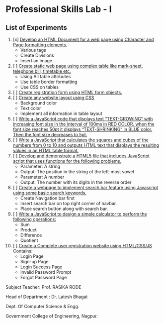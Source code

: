 # Professional Skills Lab - I

## List of Experiments

1. [x]  [Develop an HTML Document for a web page using Character and Page formatting elements.](./P1_CharPageFmtElem/)
   - Various tags
   - Create Divisions
   - Insert an image
2. [ ] [Create static web page using complex table like mark-sheet, telephone bill, timetable etc.](./P2_ComplexTable/)
   - Using All table attributes
   - Use table border formatting
   - Use CSS on tables
3. [ ] [Create registration form using HTML form objects.](./P3_RegistrationForm/)
4. [ ] [Create any website layout using CSS](./P4_WebsiteLayoutCSS/)
   - Background color
   - Text color
   - Implement all information in table layout
5. [ ] [Write a JavaScript code that displays text “TEXT-GROWING” with increasing font size in the interval of 100ms in RED COLOR, when the font size reaches 50pt it displays “TEXT-SHRINKING” in BLUE color. Then the font size decreases to 5pt.](./P5_TextGrowShrinkJS/)
6. [ ] [Write a JavaScript that calculates the squares and cubes of the numbers from 0 to 10 and outputs HTML text that displays the resulting values in an HTML table format.](./P6_SquaresCubesTable/)
7. [ ] [Develop and demonstrate a HTML5 file that includes JavaScript script that uses functions for the following problems.](./P7_JSFunc/)
   - Parameter: A string
   - Output: The position in the string of the left-most vowel
   - Parameter: A number
   - Output: The number with its digits in the reverse order
8. [ ] [Create a webpage to implement search bar feature using Javascript using some basic search keywords.](./P8_SearchBarJS/)
   - Create Navigation bar first
   - Insert search bar on top right corner of navbar.
   - Place search button along with search bar.
9. [ ] [Write a JavaScript to design a simple calculator to perform the following operations:](./P9_CalculatorJS/)
   - Sum
   - Product
   - Difference
   - Quotient
10. [ ] [Create a Complete user registration website using HTML/CSS/JS](./P10_UserRegistrationComplete/) Contains:
    - Login Page
    - Sign-up Page
    - Login Success Page
    - Invalid Password Prompt
    - Forgot Password Page

Subject Teacher: Prof. RASIKA RODE

Head of Department : Dr. Latesh Bhagat

Dept. Of Computer Science & Engg.

Government College of Engineering, Nagpur.
